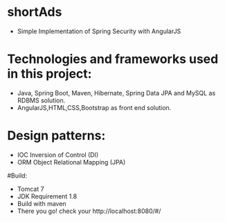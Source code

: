 # shortAds
- Simple Implementation of Spring Security with AngularJS

# Technologies and frameworks used in this project:
- Java, Spring Boot, Maven, Hibernate, Spring Data JPA and MySQL as RDBMS solution.
- AngularJS,HTML,CSS,Bootstrap as front end solution.

# Design patterns:
- IOC Inversion of Control (DI)
- ORM Object Relational Mapping (JPA)


#Build:
- Tomcat 7
- JDK Requirement 1.8
- Build with maven
- There you go! check your http://localhost:8080/#/

